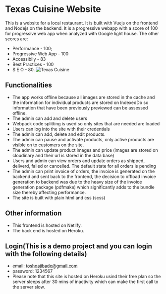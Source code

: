 # Texas Cuisine Website

This is a website for a local restaurant. It is built with Vuejs on the frontend and Nodejs on the backend. It is a progressive webapp with a score
of 100 for progressive web app when analyzed with Google light house. 
The other scores are:
- Performance - 100;
- Progressive Web App - 100
- Accessibily - 83
- Best Practices - 100
- S E O - 80.
![Texas Cuisine](https://res.cloudinary.com/toshoajibade/image/upload/v1543415658/Screenshot_43.png)

## Functionalities
- The app works offline because all images are stored in the cache and the information for individual products are stored on IndexedDb so information
that have been previously previewed can be assessed offline.
- The admin can add and delete users
- Webpack code splitting is used so only sites that are needed are loaded
- Users can log into the site with their credentials
- The admin can add, delete and edit products.
- The admin can pause and activate products, only active products are visible on to customers on the site.
- The admin can update product images and price (images are stored on cloudinary and their url is stored in the data base)
- Users and admin can view orders and update orders as shipped, deliverd, failed or cancelled. The default state for all orders is pending
- The admin can print invoice of orders, the invoice is generated on the backend and sent back to the frontend, the decision to offload invoice
generation to backend was due to the heavy size of the invoice generation package (pdfmake) which significantly adds to the bundle size thereby
affecting performance.
- The site is built with plain html and css (scss)

## Other information
- This frontend is hosted on Netlify.
- The back end is hosted on Heroku.

## Login(This is a demo project and you can login with the following details)
- email: toshoajibade@gmail.com
- password: 1234567
- Please note that this site is hosted on Heroku usind their free plan so the server sleeps after 30 mins of inactivity which can make the first call to the server slow.
 
